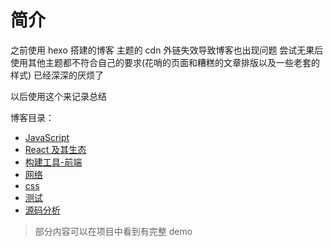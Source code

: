 # 简介
之前使用 hexo 搭建的博客 主题的 cdn 外链失效导致博客也出现问题 尝试无果后使用其他主题都不符合自己的要求(花哨的页面和糟糕的文章排版以及一些老套的样式) 已经深深的厌烦了

以后使用这个来记录总结

博客目录：
- [JavaScript](https://github.com/xiaochengzi6/Blog/projects/1)
- [React 及其生态](https://github.com/xiaochengzi6/Blog/projects/2)
- [构建工具-前端](https://github.com/xiaochengzi6/Blog/projects/3)
- [网络](https://github.com/xiaochengzi6/Blog/projects/5)
- [css](https://github.com/xiaochengzi6/Blog/projects/6)
- [测试](https://github.com/xiaochengzi6/Blog/projects/7)
- [源码分析](https://github.com/xiaochengzi6/Blog/projects/8)
> 部分内容可以在项目中看到有完整 demo
